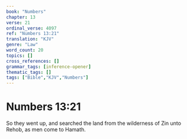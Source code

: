 ```yaml
---
book: "Numbers"
chapter: 13
verse: 21
ordinal_verse: 4097
ref: "Numbers 13:21"
translation: "KJV"
genre: "Law"
word_count: 20
topics: []
cross_references: []
grammar_tags: [inference-opener]
thematic_tags: []
tags: ["Bible","KJV","Numbers"]
---
```


# Numbers 13:21

So they went up, and searched the land from the wilderness of Zin unto Rehob, as men come to Hamath.
